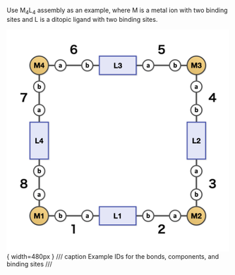 Use M<sub>4</sub>L<sub>4</sub> assembly as an example, where M is a metal ion with two binding sites and L is a ditopic ligand with two binding sites.

![M4L4 assembly](./assets.h/M4L4.png){ width=480px }
/// caption
Example IDs for the bonds, components, and binding sites
///